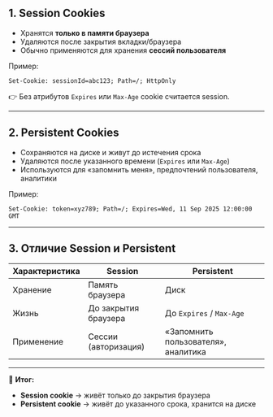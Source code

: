## 1. Session Cookies
- Хранятся **только в памяти браузера**  
- Удаляются после закрытия вкладки/браузера  
- Обычно применяются для хранения **сессий пользователя**  

Пример:
```http
Set-Cookie: sessionId=abc123; Path=/; HttpOnly
```

👉 Без атрибутов `Expires` или `Max-Age` cookie считается session.

---

## 2. Persistent Cookies

- Сохраняются на диске и живут до истечения срока
- Удаляются после указанного времени (`Expires` или `Max-Age`)
- Используются для «запомнить меня», предпочтений пользователя, аналитики

Пример:

```http
Set-Cookie: token=xyz789; Path=/; Expires=Wed, 11 Sep 2025 12:00:00 GMT
```

---

## 3. Отличие Session и Persistent

|Характеристика|Session|Persistent|
|---|---|---|
|Хранение|Память браузера|Диск|
|Жизнь|До закрытия браузера|До `Expires` / `Max-Age`|
|Применение|Сессии (авторизация)|«Запомнить пользователя», аналитика|

---

🔑 **Итог:**

- **Session cookie** → живёт только до закрытия браузера
- **Persistent cookie** → живёт до указанного срока, хранится на диске